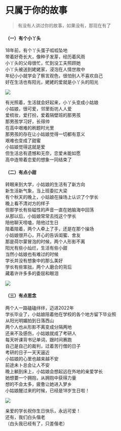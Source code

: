 # 只属于你的故事

>有没有人讲过你的故事，如果没有，那现在有了

#### （一）有个小丫头
18年前，有个丫头蛋子呱呱坠地  
带着好奇长大，像种子发芽，经历着风雨  
小丫头的父母很忙，忙到没工夫照顾她  
小丫头被送到姥姥家，浸泡在人情世故中  
年纪小小就学会了察言观色，很怕别人不喜欢自己  
好在生活也有阳光，姥姥的爱就是小丫头的阳光  

![](https://s2.loli.net/2022/10/25/8nSqO2suhRt6xi5.jpg)

有光照着，生活就会好起来，小丫头变成小姑娘  
小姑娘，很可爱，邻里街坊人人爱  
爱梳妆，爱打扮，爱着隔壁班的那男孩  
那男孩学习好，长得帅  
在高中艰难的刷题时光里  
那男孩的存在让小姑娘觉得一切都有意义  
艰难也变成了甜蜜  
小姑娘觉得这就是爱  
但生活总有遗憾和无奈，恋爱未能如愿  
高中连带着恋爱的想象一同结束了

#### （二）有点小甜
转眼来到大学，小姑娘的生活有了新方向  
新生活新气象，当上班委扛大梁  
有个秋天的晚上，小姑娘在操场上认识了个学长  
晚上看不清对方的样子  
但那学长有些磁性的声音一直在她脑海中回荡  
从那以后，小姑娘常常去找这个学长  
陪他聊天唠嗑，陪他过生日  
陪着陪着，两个人牵上了手，还是在那个操场  
小姑娘很开心，开心的告诉闺蜜、舍友  
那是荷尔蒙冒泡的时候，两个人形影不离  
阳光有些小灿烂，生活有些小甜  
当然小姑娘也有难过的时候  
学长并没有想象中的那么美好  
学长有些笨拙，两个人磨合的背后  
藏着许许多多的委屈和眼泪  

![](https://s2.loli.net/2022/10/25/TP5wox6OsZUNSfX.jpg)

#### （三）有点思念
两个人一路磕磕绊绊，迈进2022年  
学长毕业了，小姑娘陪着他在学校的各个地方留下毕业照  
从阳光明媚拍到日落西山  
两个人也从形影不离变成分隔两地  
还来不及感伤，小姑娘就成了考研人  
每天听课背书记单词，跟时间赛跑  
自己是自己的裁判，过着苦行僧的日子  
考研的日子一天天逼近  
小姑娘的心里也越来越不安  
前途未卜总会让人不安  
晚上躺到床上，小姑娘会想起远在外地的亲爱学长  
她想要一个拥抱，从拥抱中获得力量  
想的不会太多，疲惫让她进入梦乡  
小姑娘醒过来的时候，已经是18岁生日啦！  

![](https://s2.loli.net/2022/10/25/Ht5nR7gVGoXYk1p.jpg)

亲爱的学长祝你生日快乐，永远可爱！  
还有，我们白头偕老  
（白头我已经有了，只差偕老）